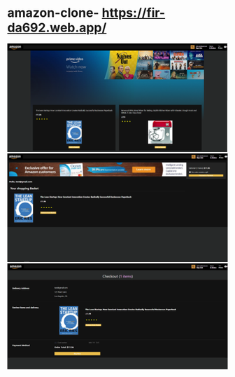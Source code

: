 # amazon-clone- https://fir-da692.web.app/

![Optional Text](./frontend/Capone.PNG)
![Optional Text](./frontend/captwo.PNG)
![Optional Text](./frontend/capthree.PNG)
